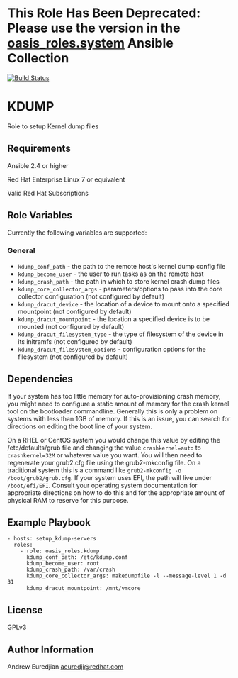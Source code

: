 # This Role Has Been Deprecated: Please use the version in the [oasis_roles.system](https://github.com/oasis-roles/ansible_collection_system) Ansible Collection

[![Build Status](https://travis-ci.org/oasis-roles/kdump.svg?branch=master)](https://travis-ci.org/oasis-roles/kdump)

KDUMP
===========

Role to setup Kernel dump files

Requirements
------------

Ansible 2.4 or higher

Red Hat Enterprise Linux 7 or equivalent

Valid Red Hat Subscriptions

Role Variables
--------------

Currently the following variables are supported:

### General

* `kdump_conf_path` - the path to the remote host's kernel dump config file
* `kdump_become_user` - the user to run tasks as on the remote host
* `kdump_crash_path` - the path in which to store kernel crash dump files
* `kdump_core_collector_args` - parameters/options to pass into the core collector configuration (not configured by default)
* `kdump_dracut_device` - the location of a device to mount onto a specified mountpoint (not configured by default)
* `kdump_dracut_mountpoint` - the location a specified device is to be mounted (not configured by default)
* `kdump_dracut_filesystem_type` - the type of filesystem of the device in its initramfs (not configured by default)
* `kdump_dracut_filesystem_options` - configuration options for the filesystem (not configured by default)

Dependencies
------------

If your system has too little memory for auto-provisioning crash memory, you
might need to configure a static amount of memory for the crash kernel tool
on the bootloader commandline. Generally this is only a problem on systems with
less than 1GB of memory. If this is an issue, you can search for directions on
editing the boot line of your system.

On a RHEL or CentOS system you would change this value by editing the /etc/defaults/grub
file and changing the value `crashkernel=auto` to `crashkernel=32M` or whatever
value you want. You will then need to regenerate your grub2.cfg file using the
grub2-mkconfig file. On a traditional system this is a command like `grub2-mkconfig
-o /boot/grub2/grub.cfg`. If your system uses EFI, the path will live under
`/boot/efi/EFI`. Consult your operating system documentation for appropriate
directions on how to do this and for the appropriate amount of physical RAM to
reserve for this purpose.

Example Playbook
----------------

```
- hosts: setup_kdump-servers
  roles:
    - role: oasis_roles.kdump
      kdump_conf_path: /etc/kdump.conf
      kdump_become_user: root
      kdump_crash_path: /var/crash
      kdump_core_collector_args: makedumpfile -l --message-level 1 -d 31
      kdump_dracut_mountpoint: /mnt/vmcore
```

License
-------

GPLv3

Author Information
------------------

Andrew Euredjian <aeuredji@redhat.com>

